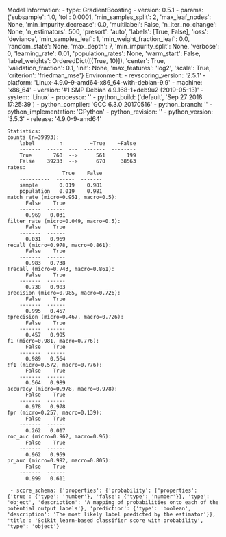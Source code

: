 Model Information:
	 - type: GradientBoosting
	 - version: 0.5.1
	 - params: {'subsample': 1.0, 'tol': 0.0001, 'min_samples_split': 2, 'max_leaf_nodes': None, 'min_impurity_decrease': 0.0, 'multilabel': False, 'n_iter_no_change': None, 'n_estimators': 500, 'presort': 'auto', 'labels': [True, False], 'loss': 'deviance', 'min_samples_leaf': 1, 'min_weight_fraction_leaf': 0.0, 'random_state': None, 'max_depth': 7, 'min_impurity_split': None, 'verbose': 0, 'learning_rate': 0.01, 'population_rates': None, 'warm_start': False, 'label_weights': OrderedDict([(True, 10)]), 'center': True, 'validation_fraction': 0.1, 'init': None, 'max_features': 'log2', 'scale': True, 'criterion': 'friedman_mse'}
	Environment:
	 - revscoring_version: '2.5.1'
	 - platform: 'Linux-4.9.0-9-amd64-x86_64-with-debian-9.9'
	 - machine: 'x86_64'
	 - version: '#1 SMP Debian 4.9.168-1+deb9u2 (2019-05-13)'
	 - system: 'Linux'
	 - processor: ''
	 - python_build: ('default', 'Sep 27 2018 17:25:39')
	 - python_compiler: 'GCC 6.3.0 20170516'
	 - python_branch: ''
	 - python_implementation: 'CPython'
	 - python_revision: ''
	 - python_version: '3.5.3'
	 - release: '4.9.0-9-amd64'
	
	Statistics:
	counts (n=39993):
		label        n         ~True    ~False
		-------  -----  ---  -------  --------
		True       760  -->      561       199
		False    39233  -->      670     38563
	rates:
		              True    False
		----------  ------  -------
		sample       0.019    0.981
		population   0.019    0.981
	match_rate (micro=0.951, macro=0.5):
		  False    True
		-------  ------
		  0.969   0.031
	filter_rate (micro=0.049, macro=0.5):
		  False    True
		-------  ------
		  0.031   0.969
	recall (micro=0.978, macro=0.861):
		  False    True
		-------  ------
		  0.983   0.738
	!recall (micro=0.743, macro=0.861):
		  False    True
		-------  ------
		  0.738   0.983
	precision (micro=0.985, macro=0.726):
		  False    True
		-------  ------
		  0.995   0.457
	!precision (micro=0.467, macro=0.726):
		  False    True
		-------  ------
		  0.457   0.995
	f1 (micro=0.981, macro=0.776):
		  False    True
		-------  ------
		  0.989   0.564
	!f1 (micro=0.572, macro=0.776):
		  False    True
		-------  ------
		  0.564   0.989
	accuracy (micro=0.978, macro=0.978):
		  False    True
		-------  ------
		  0.978   0.978
	fpr (micro=0.257, macro=0.139):
		  False    True
		-------  ------
		  0.262   0.017
	roc_auc (micro=0.962, macro=0.96):
		  False    True
		-------  ------
		  0.962   0.959
	pr_auc (micro=0.992, macro=0.805):
		  False    True
		-------  ------
		  0.999   0.611
	
	 - score_schema: {'properties': {'probability': {'properties': {'true': {'type': 'number'}, 'false': {'type': 'number'}}, 'type': 'object', 'description': 'A mapping of probabilities onto each of the potential output labels'}, 'prediction': {'type': 'boolean', 'description': 'The most likely label predicted by the estimator'}}, 'title': 'Scikit learn-based classifier score with probability', 'type': 'object'}

